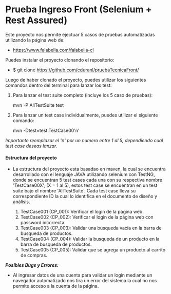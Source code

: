 # Prueba Ingreso Front (Selenium + Rest Assured)

Este proyecto nos permite ejectuar 5 casos de pruebas automatizadas utilizando la página web de:

- https://www.falabella.com/falabella-cl

Puedes instalar el proyecto clonando el repositorio:

- $ git clone https://github.com/cduranl/pruebaTecnicaFront/


Luego de haber clonado el proyecto, puedes utilizar los siguientes comandos dentro del terminal
para lanzar los test:

1. Para lanzar el test suite completo (incluye los 5 caso de pruebas):

    mvn -P AllTestSuite test
  
2. Para lanzar un test case individualmente, puedes utilizar el siguiente comando:

    mvn -Dtest=test.TestCase00'n'
  
  *Importante reemplazar el 'n' por un numero entre 1 al 5, dependiendo cual test case deseas lanzar.*
  
  
 #### Estructura del proyecto

- La estructura del proyecto esta basadao en maven, la cual se encuentra desarrollado con el lenguaje JAVA utilizando selenium 
con TestNG, donde se encuentran 5 test cases cada una con su respectiva nombre 'TestCase00X', (X = 1 al 5), estos test case se 
encuentran en un test suite bajo el nombre 'AllTestSuite'. Cada test case lleva su correspondiente ID la cual lo identifica en 
el documento de diseño y análisis.

    1. TestCase001 (CP_001): Verificar el login de la página web.
    2. TestCase002 (CP_002): Verificar el login de la página web con password incorrecta.
    3. TestCase003 (CP_003): Validar una busqueda vacia en la barra de busqueda de productos.
    4. TestCase004 (CP_004): Validar la busqueda de un producto en la barra de busqueda de productos.
    5. TestCase005 (CP_005): Validar que se agrega un producto al carrito de compras.
    
 **_Posibles Bugs y Errores:_**
 
 - Al ingresar datos de una cuenta para validar un login mediante un navegador automatizado nos tira un error del sistema la cual
 no nos permite acceso a la cuenta de la página.
